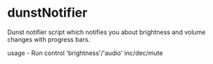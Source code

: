 # dunstNotifier
Dunst notifier script which notifies you about brightness and volume changes with progress bars.

usage -
Run control 'brightness'/'audio' inc/dec/mute

